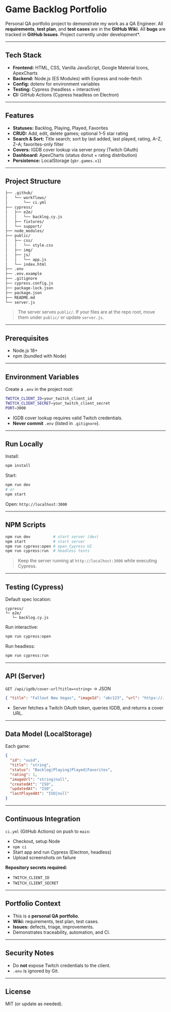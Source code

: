 # Game Backlog Portfolio

Personal QA portfolio project to demonstrate my work as a QA Engineer.
All **requirements**, **test plan**, and **test cases** are in the **GitHub Wiki**.
All **bugs** are tracked in **GitHub Issues**. Project currently under development*.

---

## Tech Stack

- **Frontend:** HTML, CSS, Vanilla JavaScript, Google Material Icons, ApexCharts
- **Backend:** Node.js (ES Modules) with Express and node-fetch
- **Config:** dotenv for environment variables
- **Testing:** Cypress (headless + interactive)
- **CI:** GitHub Actions (Cypress headless on Electron)

---

## Features

- **Statuses:** Backlog, Playing, Played, Favorites
- **CRUD:** Add, edit, delete games; optional 1–5 star rating
- **Search & Sort:** Title search; sort by last added, last played, rating, A–Z, Z–A; favorites-only filter
- **Covers:** IGDB cover lookup via server proxy (Twitch OAuth)
- **Dashboard:** ApexCharts (status donut + rating distribution)
- **Persistence:** LocalStorage (`gbr.games.v1`)

---

## Project Structure
```bash
├── .github/
│   └── workflows/
│       └── ci.yml
├── cypress/
│   ├── e2e/
│   │   └── backlog.cy.js
│   ├── fixtures/
│   └── support/
├── node_modules/
├── public/
│   ├── css/
│   │   └── style.css
│   ├── img/
│   ├── js/
│   │   └── app.js
│   └── index.html
├── .env
├── .env.example
├── .gitignore
├── cypress.config.js
├── package-lock.json
├── package.json
├── README.md
└── server.js
```


> The server serves `public/`. If your files are at the repo root, move them under `public/` or update `server.js`.

---

## Prerequisites

- Node.js 18+
- npm (bundled with Node)

---

## Environment Variables

Create a `.env` in the project root:

```bash
TWITCH_CLIENT_ID=your_twitch_client_id
TWITCH_CLIENT_SECRET=your_twitch_client_secret
PORT=3000
```

- IGDB cover lookup requires valid Twitch credentials.
- **Never commit** `.env` (listed in `.gitignore`).

---

## Run Locally

Install:

```bash
npm install
```

Start:

```bash
npm run dev
# or
npm start
```

Open: `http://localhost:3000`

---

## NPM Scripts

```bash
npm run dev          # start server (dev)
npm start            # start server
npm run cypress:open # open Cypress UI
npm run cypress:run  # headless tests
```

> Keep the server running at `http://localhost:3000` while executing Cypress.

---

## Testing (Cypress)

Default spec location:

```
cypress/
└─ e2e/
   └─ backlog.cy.js
```

Run interactive:

```bash
npm run cypress:open
```

Run headless:

```bash
npm run cypress:run
```

---

## API (Server)

`GET /api/igdb/cover-url?title=<string>` → JSON

```json
{ "title": "Fallout New Vegas", "imageId": "abc123", "url": "https://..." }
```

- Server fetches a Twitch OAuth token, queries IGDB, and returns a cover URL.

---

## Data Model (LocalStorage)

Each game:

```json
{
  "id": "uuid",
  "title": "string",
  "status": "Backlog|Playing|Played|Favorites",
  "rating": 1,
  "imageUrl": "string|null",
  "createdAt": "ISO",
  "updatedAt": "ISO",
  "lastPlayedAt": "ISO|null"
}
```

---

## Continuous Integration

`ci.yml` (GitHub Actions) on push to `main`:

- Checkout, setup Node
- `npm ci`
- Start app and run Cypress (Electron, headless)
- Upload screenshots on failure

**Repository secrets required:**

- `TWITCH_CLIENT_ID`
- `TWITCH_CLIENT_SECRET`

---

## Portfolio Context

- This is a **personal QA portfolio**.
- **Wiki:** requirements, test plan, test cases.
- **Issues:** defects, triage, improvements.
- Demonstrates traceability, automation, and CI.

---

## Security Notes

- Do **not** expose Twitch credentials to the client.
- `.env` is ignored by Git.

---

## License

MIT (or update as needed).
